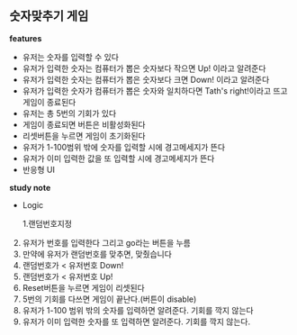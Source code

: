 ## 숫자맞추기 게임

<b>features</b>

- 유저는 숫자를 입력할 수 있다
- 유저가 입력한 숫자는 컴퓨터가 뽑은 숫자보다 작으면 Up! 이라고 알려준다
- 유저가 입력한 숫자는 컴퓨터가 뽑은 숫자보다 크면 Down! 이라고 알려준다
- 유저가 입력한 숫자가 컴퓨터가 뽑은 숫자와 일치하다면 Tath's right!이라고 뜨고 게임이 종료된다
- 유저는 총 5번의 기회가 있다
- 게임이 종료되면 버튼은 비활성화된다
- 리셋버튼을 누르면 게임이 초기화된다
- 유저가 1-100범위 밖에 숫자를 입력할 시에 경고메세지가 뜬다
- 유저가 이미 입력한 값을 또 입력할 시에 경고메세지가 뜬다
- 반응형 UI

<b>study note</b>

- Logic

  1.랜덤번호지정

2. 유저가 번호를 입력한다 그리고 go라는 버튼을 누름
3. 만약에 유저가 랜덤번호를 맞추면, 맞췄습니다
4. 랜덤번호가 < 유저번호 Down!
5. 랜덤번호가 < 유저번호 Up!
6. Reset버튼을 누르면 게임이 리셋된다
7. 5번의 기회를 다쓰면 게임이 끝난다.(버튼이 disable)
8. 유저가 1-100 범위 밖의 숫자를 입력하면 알려준다. 기회를 깍지 않는다
9. 유저가 이미 입력한 숫자를 또 입력하면 알려준다. 기회를 깍지 않는다.
